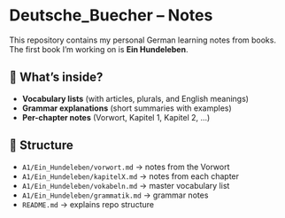 # Deutsche_Buecher – Notes

This repository contains my personal German learning notes from books.  
The first book I’m working on is **Ein Hundeleben**.

## 📖 What’s inside?
- **Vocabulary lists** (with articles, plurals, and English meanings)
- **Grammar explanations** (short summaries with examples)
- **Per-chapter notes** (Vorwort, Kapitel 1, Kapitel 2, …)

## 📂 Structure
- `A1/Ein_Hundeleben/vorwort.md` → notes from the Vorwort
- `A1/Ein_Hundeleben/kapitelX.md` → notes from each chapter
- `A1/Ein_Hundeleben/vokabeln.md` → master vocabulary list
- `A1/Ein_Hundeleben/grammatik.md` → grammar notes
- `README.md` → explains repo structure

